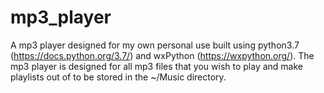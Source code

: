 # mp3_player
A mp3 player designed for my own personal use built using python3.7 (https://docs.python.org/3.7/) and wxPython (https://wxpython.org/). The mp3 player is designed for all mp3 files that you wish to play and make playlists out of to be stored in the ~/Music directory.
